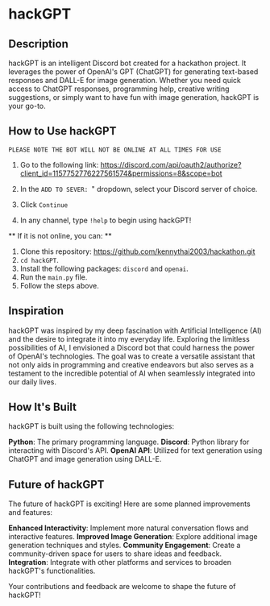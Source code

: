 # hackGPT

## Description

hackGPT is an intelligent Discord bot created for a hackathon project. It leverages the power of OpenAI's GPT (ChatGPT) for generating text-based responses and DALL-E for image generation. Whether you need quick access to ChatGPT responses, programming help, creative writing suggestions, or simply want to have fun with image generation, hackGPT is your go-to.

## How to Use hackGPT

`PLEASE NOTE THE BOT WILL NOT BE ONLINE AT ALL TIMES FOR USE`

1. Go to the following link:
   https://discord.com/api/oauth2/authorize?client_id=1157752776227561574&permissions=8&scope=bot

2. In the `ADD TO SEVER: `" dropdown, select your Discord server of choice.

3. Click `Continue`

4. In any channel, type `!help` to begin using hackGPT!

** If it is not online, you can: **

1. Clone this repository: https://github.com/kennythai2003/hackathon.git
2. `cd hackGPT`.
3. Install the following packages: `discord` and `openai`.
4. Run the `main.py` file.
5. Follow the steps above.

## Inspiration

hackGPT was inspired by my deep fascination with Artificial Intelligence (AI) and the desire to integrate it into my everyday life. Exploring the limitless possibilities of AI, I envisioned a Discord bot that could harness the power of OpenAI's technologies. The goal was to create a versatile assistant that not only aids in programming and creative endeavors but also serves as a testament to the incredible potential of AI when seamlessly integrated into our daily lives.

## How It's Built

hackGPT is built using the following technologies:

**Python**: The primary programming language.
**Discord**: Python library for interacting with Discord's API.
**OpenAI API**: Utilized for text generation using ChatGPT and image generation using DALL-E.

## Future of hackGPT

The future of hackGPT is exciting! Here are some planned improvements and features:

**Enhanced Interactivity**: Implement more natural conversation flows and interactive features.
**Improved Image Generation**: Explore additional image generation techniques and styles.
**Community Engagement**: Create a community-driven space for users to share ideas and feedback.
**Integration**: Integrate with other platforms and services to broaden hackGPT's functionalities.

Your contributions and feedback are welcome to shape the future of hackGPT!

